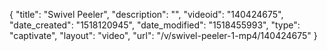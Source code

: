 {
    "title": "Swivel Peeler",
    "description": "",
    "videoid": "140424675",
    "date_created": "1518120945",
    "date_modified": "1518455993",
    "type": "captivate",
    "layout": "video",
    "url": "\/v\/swivel-peeler-1-mp4\/140424675"
}